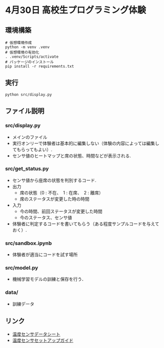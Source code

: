 # 4月30日 高校生プログラミング体験
## 環境構築
```
# 仮想環境作成
python -m venv .venv
# 仮想環境の有効化
. .venv/Scripts/activate
# パッケージのインストール
pip install -r requirements.txt
```
## 実行

```
python src/display.py
```

## ファイル説明

### src/display.py
- メインのファイル
- 実行オンリーで体験者は基本的に編集しない（体験の内容によっては編集してもらってもよい）.
- センサ値のヒートマップと席の状態、時間などが表示される.
### src/get_status.py
- センサ値から座席の状態を判別するコード.
- 出力
  - 席の状態（0 : 不在、　1 : 在席、　2 : 離席）
  - 席のステータスが変更した時の時間
- 入力
  - 今の時間、前回ステータスが変更した時間
  - 今のステータス、センサ値
- 体験者に判定するコードを書いてもらう（ある程度サンプルコードを与えておく）.
### src/sandbox.ipynb
- 体験者が適当にコードを試す場所
### src/model.py
- 機械学習モデルの訓練と保存を行う．
### data/
- 訓練データ
## リンク
- [温度センサデータシート](https://omronfs.omron.com/ja_JP/ecb/products/pdf/d6t_new.pdf)
- [温度センサセットアップガイド](https://docs.google.com/document/d/1fm1A4y2_XXyt_r_MGgmAdpNswXAutFpxiaugDuM-L6w/edit?usp=sharing)
